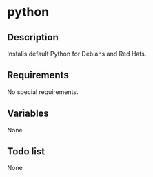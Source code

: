 # python

## Description

Installs default Python for Debians and Red Hats.

## Requirements

No special requirements.

## Variables

None

## Todo list

None
